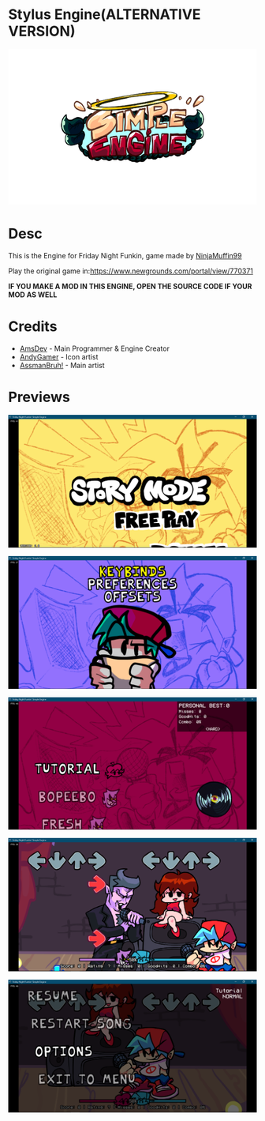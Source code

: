 # Stylus Engine(ALTERNATIVE VERSION)

![logo](art/simpleEngineLogo.png)

# Desc

This is the Engine for Friday Night Funkin, game made by  [NinjaMuffin99](https://twitter.com/ninja_muffin99) 

Play the original game in:https://www.newgrounds.com/portal/view/770371

**IF YOU MAKE A MOD IN THIS ENGINE, OPEN THE SOURCE CODE IF YOUR MOD AS WELL**

# Credits

- [AmsDev](https://twitter.com/AmsDev2) - Main Programmer & Engine Creator
- [AndyGamer](https://twitter.com/AndyGamer1116YT) - Icon artist
- [AssmanBruh!](https://twitter.com/RodvdVealsco) - Main artist

# Previews

![MENU](art/screenshots/Menu.PNG)

![OPTIONS](art/screenshots/Options.PNG)

![FREEPLAY](art/screenshots/Freeplay.PNG)

![GAMEPLAY](art/screenshots/Gameplay.PNG)

![PAUSEMENU](art/screenshots/PauseMenu.PNG)
